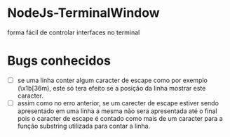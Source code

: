 # NodeJs-TerminalWindow
forma fácil de controlar interfaces no terminal

# Bugs conhecidos
- [ ] se uma linha conter algum caracter de escape como por exemplo (\x1b[36m), este só tera efeito se a posição da linha mostrar este caracter.
- [ ] assim como no erro anterior, se um carecter de escape estiver sendo apresentado em uma linha a mesma não sera apresentada até o final pois o caracter de escape é contado como mais de um caracter para a função substring utilizada para contar a linha.
